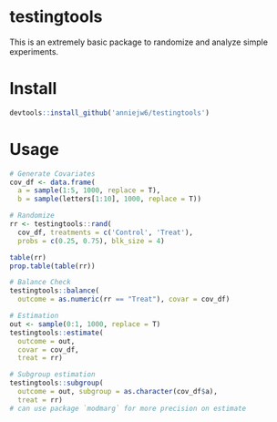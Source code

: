 testingtools
================

This is an extremely basic package to randomize and analyze simple experiments.

# Install

```r
devtools::install_github('anniejw6/testingtools')
```

# Usage

```r
# Generate Covariates
cov_df <- data.frame(
  a = sample(1:5, 1000, replace = T),
  b = sample(letters[1:10], 1000, replace = T))

# Randomize
rr <- testingtools::rand(
  cov_df, treatments = c('Control', 'Treat'),
  probs = c(0.25, 0.75), blk_size = 4)

table(rr)
prop.table(table(rr))

# Balance Check
testingtools::balance(
  outcome = as.numeric(rr == "Treat"), covar = cov_df)

# Estimation
out <- sample(0:1, 1000, replace = T)
testingtools::estimate(
  outcome = out,
  covar = cov_df,
  treat = rr)

# Subgroup estimation
testingtools::subgroup(
  outcome = out, subgroup = as.character(cov_df$a),
  treat = rr)
# can use package `modmarg` for more precision on estimate
```
